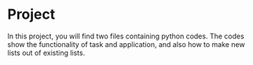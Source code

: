 # Project
In this project, you will find two files containing python codes. The codes show the functionality of task and application, and also how to make new lists out of existing lists.
